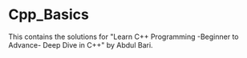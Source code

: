 # Cpp_Basics
This contains the solutions for "Learn C++ Programming -Beginner to Advance- Deep Dive in C++" by Abdul Bari.
